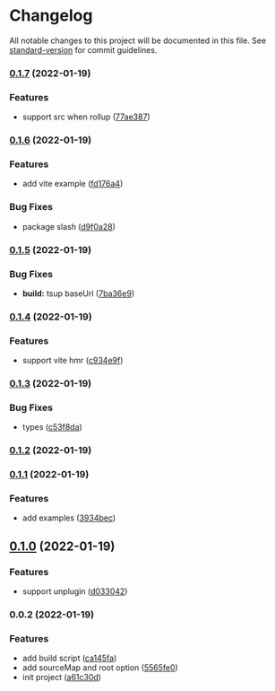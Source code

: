 # Changelog

All notable changes to this project will be documented in this file. See [standard-version](https://github.com/conventional-changelog/standard-version) for commit guidelines.

### [0.1.7](https://github.com/sxzz/unplugin-vue/compare/v0.1.6...v0.1.7) (2022-01-19)


### Features

* support src when rollup ([77ae387](https://github.com/sxzz/unplugin-vue/commit/77ae3877940a4e066604d39b850f685f4dd105c4))

### [0.1.6](https://github.com/sxzz/unplugin-vue/compare/v0.1.5...v0.1.6) (2022-01-19)


### Features

* add vite example ([fd176a4](https://github.com/sxzz/unplugin-vue/commit/fd176a4f37e5142ae836532f5f938c9e4ccf230d))


### Bug Fixes

* package slash ([d9f0a28](https://github.com/sxzz/unplugin-vue/commit/d9f0a280ca58275be6b8da18bb15ef7fb1d1d9f6))

### [0.1.5](https://github.com/sxzz/unplugin-vue/compare/v0.1.4...v0.1.5) (2022-01-19)


### Bug Fixes

* **build:** tsup baseUrl ([7ba36e9](https://github.com/sxzz/unplugin-vue/commit/7ba36e93dfce1e5f7e8e58fc661db909d5d525cb))

### [0.1.4](https://github.com/sxzz/unplugin-vue/compare/v0.1.3...v0.1.4) (2022-01-19)


### Features

* support vite hmr ([c934e9f](https://github.com/sxzz/unplugin-vue/commit/c934e9f1871f93f73f0650cd25029afa1465a8c8))

### [0.1.3](https://github.com/sxzz/unplugin-vue/compare/v0.1.2...v0.1.3) (2022-01-19)


### Bug Fixes

* types ([c53f8da](https://github.com/sxzz/unplugin-vue/commit/c53f8dae633162b969790872a6cbbd4999115f4a))

### [0.1.2](https://github.com/sxzz/unplugin-vue/compare/v0.1.1...v0.1.2) (2022-01-19)

### [0.1.1](https://github.com/sxzz/unplugin-vue/compare/v0.1.0...v0.1.1) (2022-01-19)


### Features

* add examples ([3934bec](https://github.com/sxzz/unplugin-vue/commit/3934bec126e836b6565ce28a3517a64a39ba9098))

## [0.1.0](https://github.com/sxzz/unplugin-vue/compare/v0.0.2...v0.1.0) (2022-01-19)


### Features

* support unplugin ([d033042](https://github.com/sxzz/unplugin-vue/commit/d0330426611035186a87c4de794a39c595938a6c))

### 0.0.2 (2022-01-19)

### Features

- add build script ([ca145fa](https://github.com/sxzz/unplugin-vue/commit/ca145fa52deb821b0315eea35f3e10fe7fae53f1))
- add sourceMap and root option ([5565fe0](https://github.com/sxzz/unplugin-vue/commit/5565fe09d28d1a4cea5007aba4bfc25cc9c5b5c7))
- init project ([a61c30d](https://github.com/sxzz/unplugin-vue/commit/a61c30d6c46ad070e40284d1d61bb75d56cdca66))
